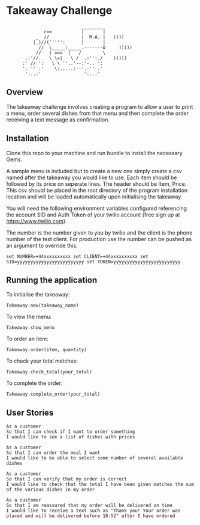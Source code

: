 Takeaway Challenge
==================
```
                            _________
              r==           |       |
           _  //            |  M.A. |   ))))
          |_)//(''''':      |       |
            //  \_____:_____.-------D     )))))
           //   | ===  |   /        \
       .:'//.   \ \=|   \ /  .:'':./    )))))
      :' // ':   \ \ ''..'--:'-.. ':
      '. '' .'    \:.....:--'.-'' .'
       ':..:'                ':..:'

 ```

Overview
-------

The takeaway challenge involves creating a program to allow a user to print a menu,
order several dishes from that menu and then complete the order receiving a text
message as confirmation.

Installation
------------

Clone this repo to your machine and run bundle to install the necessary Gems.

A sample menu is included but to create a new one simply create a csv named after
the takeaway you would like to use. Each item should be followed by its price on seperate
lines. The header should be Item, Price. This csv should be placed in the root directory
of the program installation location and will be loaded automatically upon initialising
the takeaway.

You will need the following environment variables configured referencing the account SID
and Auth Token of your twilio account (free sign up at https://www.twilio.com).

The number is the number given to you by twilio and the client is the phone number
of the test client. For production use the number can be pushed as an argument to
override this.

`set NUMBER=+44xxxxxxxxxx
set CLIENT=+44xxxxxxxxxx
set SID=yyyyyyyyyyyyyyyyyyyyyyyyy
set TOKEN=yyyyyyyyyyyyyyyyyyyyyyyyy`

Running the application
-----------------------

To initialise the takeaway:

`Takeaway.new(takeaway_name)`

To view the menu:

`Takeaway.show_menu`

To order an item:

`Takeaway.order(item, quantity)`

To check your total matches:

`Takeaway.check_total(your_total)`

To complete the order:

`Takeaway.complete_order(your_total)`

User Stories
-----

```
As a customer
So that I can check if I want to order something
I would like to see a list of dishes with prices

As a customer
So that I can order the meal I want
I would like to be able to select some number of several available dishes

As a customer
So that I can verify that my order is correct
I would like to check that the total I have been given matches the sum of the various dishes in my order

As a customer
So that I am reassured that my order will be delivered on time
I would like to receive a text such as "Thank you! Your order was placed and will be delivered before 18:52" after I have ordered
```
